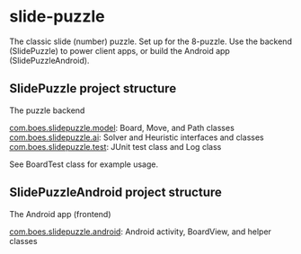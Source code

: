 slide-puzzle
============

The classic slide (number) puzzle.  Set up for the 8-puzzle.  Use the backend (SlidePuzzle) to power client apps, or build the Android app (SlidePuzzleAndroid).

SlidePuzzle project structure
-----------------------------

The puzzle backend   

[com.boes.slidepuzzle.model](https://github.com/boes-matt/slide-puzzle/tree/master/SlidePuzzle/src/com/boes/slidepuzzle/model): Board, Move, and Path classes   
[com.boes.slidepuzzle.ai](https://github.com/boes-matt/slide-puzzle/tree/master/SlidePuzzle/src/com/boes/slidepuzzle/ai): Solver and Heuristic interfaces and classes   
[com.boes.slidepuzzle.test](https://github.com/boes-matt/slide-puzzle/tree/master/SlidePuzzle/src/com/boes/slidepuzzle/test): JUnit test class and Log class   

See BoardTest class for example usage.   

SlidePuzzleAndroid project structure
------------------------------------

The Android app (frontend)

[com.boes.slidepuzzle.android](https://github.com/boes-matt/slide-puzzle/tree/master/SlidePuzzleAndroid/src/com/boes/slidepuzzle/android): Android activity, BoardView, and helper classes

